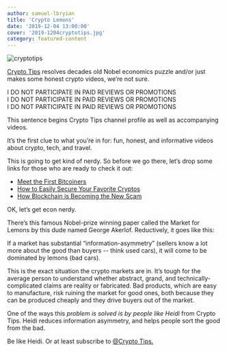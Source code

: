 ```yaml
---
author: samuel-lbryian
title: 'Crypto Lemons'
date: '2019-12-04 13:00:00'
cover: '2019-1204cryptotips.jpg'
category: featured-content
---
```


![cryptotips](https://spee.ch/@lbrynews:0/cryptotips.jpg)

[Crypto Tips](http://open.lbry.com/@Crypto-Tips) resolves decades old Nobel economics puzzle and/or just makes some honest crypto videos, we’re not sure.

I DO NOT PARTICIPATE IN PAID REVIEWS OR PROMOTIONS<br />
I DO NOT PARTICIPATE IN PAID REVIEWS OR PROMOTIONS<br />
I DO NOT PARTICIPATE IN PAID REVIEWS OR PROMOTIONS

This sentence begins Crypto Tips channel profile as well as accompanying videos.


It’s the first clue to what you’re in for: fun, honest, and informative videos about crypto, tech, and travel.

This is going to get kind of nerdy. So before we go there, let’s drop some links for those who are ready to check it out:

- [Meet the First Bitcoiners](https://lbry.tv/@Crypto-Tips:b/meet-the-real-first-bitcoiners:9)
- [How to Easily Secure Your Favorite Cryptos](https://lbry.tv/@Crypto-Tips:b/how-to-easily-secure-your-favorite:1)
- [How Blockchain is Becoming the New Scam](https://lbry.tv/@Crypto-Tips:b/5-signs-a-coin-will-survive-in-the-long:a)

OK, let’s get econ nerdy.

There’s this famous Nobel-prize winning paper called the Market for Lemons by this dude named George Akerlof. Reductively, it goes like this: 

If a market has substantial “information-asymmetry” (sellers know a lot more about the good than buyers -- think used cars), it will come to be dominated by lemons (bad cars).

This is the exact situation the crypto markets are in. It’s tough for the average person to understand whether abstract, grand, and technically-complicated claims are reality or fabricated. Bad products, which are easy to manufacture, risk ruining the market for good ones, both because they can be produced cheaply and they drive buyers out of the market.

One of the ways this _problem is solved is by people like Heidi_ from Crypto Tips. Heidi reduces information asymmetry, and helps people sort the good from the bad.

Be like Heidi. Or at least subscribe to [@Crypto Tips.](http://open.lbry.com/@Crypto-Tips)

